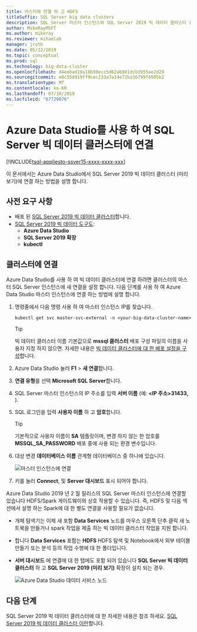 ```yaml
---
title: 마스터에 연결 하 고 HDFS
titleSuffix: SQL Server big data clusters
description: SQL Server 마스터 인스턴스와 SQL Server 2019 빅 데이터 클러스터 (미리 보기)를 위한 HDFS/Spark 게이트웨이 연결 하는 방법에 알아봅니다.
author: MikeRayMSFT
ms.author: mikeray
ms.reviewer: mihaelab
manager: jroth
ms.date: 05/22/2019
ms.topic: conceptual
ms.prod: sql
ms.technology: big-data-cluster
ms.openlocfilehash: d4eebad10a18b98ecc5d62ab981dcb3955ae2d29
ms.sourcegitcommit: e0c55d919ff9cec233a7a14e72ba16799f4505b2
ms.translationtype: MT
ms.contentlocale: ko-KR
ms.lasthandoff: 07/10/2019
ms.locfileid: "67729076"
---
```

# <a name="connect-to-a-sql-server-big-data-cluster-with-azure-data-studio"></a>Azure Data Studio를 사용 하 여 SQL Server 빅 데이터 클러스터에 연결

[!INCLUDE[tsql-appliesto-ssver15-xxxx-xxxx-xxx](../includes/tsql-appliesto-ssver15-xxxx-xxxx-xxx.md)]

이 문서에서는 Azure Data Studio에서 SQL Server 2019 빅 데이터 클러스터 (미리 보기)에 연결 하는 방법을 설명 합니다.

## <a name="prerequisites"></a>사전 요구 사항

- 배포 된 [SQL Server 2019 빅 데이터 클러스터](deployment-guidance.md)합니다.
- [SQL Server 2019 빅 데이터 도구도](deploy-big-data-tools.md):
   - **Azure Data Studio**
   - **SQL Server 2019 확장**
   - **kubectl**

## <a id="master"></a> 클러스터에 연결

Azure Data Studio를 사용 하 여 빅 데이터 클러스터에 연결 하려면 클러스터의 마스터 SQL Server 인스턴스에 새 연결을 설정 합니다. 다음 단계를 사용 하 여 Azure Data Studio 마스터 인스턴스에 연결 하는 방법에 설명 합니다.

1. 명령줄에서 다음 명령 사용 하 여 마스터 인스턴스 IP를 찾습니다.

   ```
   kubectl get svc master-svc-external -n <your-big-data-cluster-name>
   ```

   > [!TIP]
   > 빅 데이터 클러스터 이름 기본값으로 **mssql 클러스터** 배포 구성 파일의 이름을 사용자 지정 하지 않으면. 자세한 내용은 [빅 데이터 클러스터에 대 한 배포 설정을 구성](deployment-custom-configuration.md#clustername)합니다.

1. Azure Data Studio 눌러 **F1** > **새 연결**합니다.

1. **연결 유형**를 선택 **Microsoft SQL Server**합니다.

1. SQL Server 마스터 인스턴스의 IP 주소를 입력 **서버 이름** (예: **\<IP 주소\>31433,** ).

1. SQL 로그인을 입력 **사용자 이름** 하 고 **암호**합니다.

   > [!TIP]
   > 기본적으로 사용자 이름이 **SA** 템플릿이며, 변경 하지 않는 한 암호를 **MSSQL_SA_PASSWORD** 배포 중에 사용 되는 환경 변수입니다.

1. 대상 변경 **데이터베이스 이름** 관계형 데이터베이스 중 하나에 있습니다.

   ![마스터 인스턴스에 연결](./media/connect-to-big-data-cluster/connect-to-cluster.png)

1. 키를 눌러 **Connect**, 및 **Server 대시보드** 표시 되어야 합니다.

Azure Data Studio 2019 년 2 월 릴리스의 SQL Server 마스터 인스턴스에 연결할 있습니다 HDFS/Spark 게이트웨이와 상호 작용할 수 있습니다. 즉, HDFS 및 다음 섹션에서 설명 하는 Spark에 대 한 별도 연결을 사용할 필요가 없습니다.

- 개체 탐색기는 이제 새 포함 **Data Services** 노드를 마우스 오른쪽 단추 클릭 새 노트북을 만들거나 spark 작업을 제출 하는 빅 데이터 클러스터 작업을 지원 합니다. 
- 합니다 **Data Services** 포함는 **HDFS** HDFS 탐색 및 Notebook에서 외부 테이블 만들기 또는 분석 등의 작업 수행에 대 한 폴더입니다.
- **서버 대시보드** 에 연결에 대 한 탭에도 포함 되어 있습니다 **SQL Server 빅 데이터 클러스터** 하 고 **SQL Server 2019 (미리 보기)** 확장이 설치 되는 경우.

   ![Azure Data Studio 데이터 서비스 노드](./media/connect-to-big-data-cluster/connect-data-services-node.png)

## <a name="next-steps"></a>다음 단계

SQL Server 2019 빅 데이터 클러스터에 대 한 자세한 내용은 참조 하세요. [SQL Server 2019 빅 데이터 클러스터 이란](big-data-cluster-overview.md)합니다.